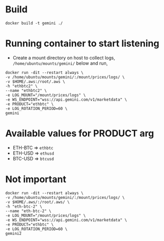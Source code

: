 # Build
```
docker build -t gemini ./
```

# Running container to start listening
* Create a mount directory on host to collect logs, `/home/ubuntu/mounts/gemini/` below and run,

```
docker run -dit --restart always \
-v /home/ubuntu/mounts/gemini/:/mount/prices/logs/ \
-v $HOME/.aws:/root/.aws \
-h "ethbtc2" \
--name "ethbtc2" \
-e LOG_MOUNT="/mount/prices/logs" \
-e WS_ENDPOINT="wss://api.gemini.com/v1/marketdata" \
-e PRODUCT="ethbtc" \
-e LOG_ROTATION_PERIOD=60 \
gemini
```

# Available values for PRODUCT arg
* ETH-BTC => `ethbtc`
* ETH-USD => `ethusd`
* BTC-USD => `btcusd`

# Not important
```
docker run -dit --restart always \
-v /home/ubuntu/mounts/gemini/:/mount/prices/logs/ \
-v $HOME/.aws/:/root/.aws/ \
-h "eth-btc-2" \
--name "eth-btc-2" \
-e LOG_MOUNT="/mount/prices/logs" \
-e WS_ENDPOINT="wss://api.gemini.com/v1/marketdata" \
-e PRODUCT="ethbtc" \
-e LOG_ROTATION_PERIOD=60 \
gemini2
```
